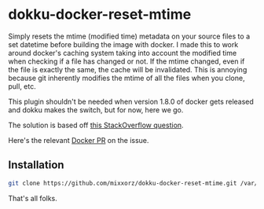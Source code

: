 # dokku-docker-reset-mtime

Simply resets the mtime (modified time) metadata on your source files to a set
datetime before building the image with docker. I made this to work around
docker's caching system taking into account the modified time when checking if
a file has changed or not. If the mtime changed, even if the file is exactly
the same, the cache will be invalidated. This is annoying because git
inherently modifies the mtime of all the files when you clone, pull, etc.

This plugin shouldn't be needed when version 1.8.0 of docker gets released and
dokku makes the switch, but for now, here we go.

The solution is based off [this StackOverflow question](http://stackoverflow.com/questions/26531108/docker-add-cache-when-git-checkout-same-file/26612694#26612694).

Here's the relevant [Docker PR](https://github.com/docker/docker/pull/12031)
on the issue.

## Installation

```bash
git clone https://github.com/mixxorz/dokku-docker-reset-mtime.git /var/lib/dokku/plugins/reset-mtime
```

That's all folks.
